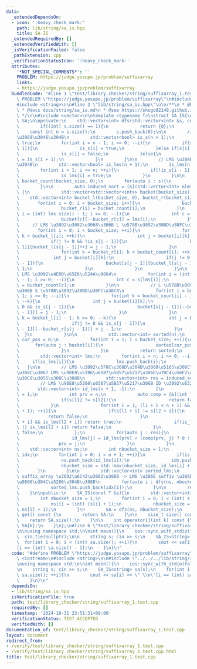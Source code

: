 ```yaml
---
data:
  _extendedDependsOn:
  - icon: ':heavy_check_mark:'
    path: lib/string/sa_is.hpp
    title: SA-IS
  _extendedRequiredBy: []
  _extendedVerifiedWith: []
  _isVerificationFailed: false
  _pathExtension: cpp
  _verificationStatusIcon: ':heavy_check_mark:'
  attributes:
    '*NOT_SPECIAL_COMMENTS*': ''
    PROBLEM: https://judge.yosupo.jp/problem/suffixarray
    links:
    - https://judge.yosupo.jp/problem/suffixarray
  bundledCode: "#line 1 \"test/library_checker/string/suffixarray_1.test.cpp\"\n#define\
    \ PROBLEM \"https://judge.yosupo.jp/problem/suffixarray\"\n#include <iostream>\n\
    #include <string>\n\n#line 2 \"lib/string/sa_is.hpp\"\n\n/**\n * @brief SA-IS\n\
    \ * @docs docs/string/sa_is.md\n * @see https://shogo82148.github.io/homepage/memo/algorithm/suffix-array/sa-is.html\n\
    \ */\n\n#include <vector>\n\ntemplate <typename T>\nstruct SA_IS{\n    std::vector<int>\
    \ SA;\n\nprivate:\n    std::vector<int> dfs(std::vector<int> &s, const int bucket_size){\n\
    \        if((int) s.size() == 1){\n            return {0};\n        }\n\n    \
    \    const int n = s.size();\n        s.push_back(0);\n\n        // S \u578B\u304B\
    \u3069\u3046\u304B\n        std::vector<bool> is_s(n + 1);\n        is_s[n] =\
    \ true;\n        for(int i = n - 1; i >= 0; --i){\n            if(s[i] < s[i +\
    \ 1]){\n                is_s[i] = true;\n            }else if(s[i] > s[i + 1]){\n\
    \                is_s[i] = false;\n            }else{\n                is_s[i]\
    \ = is_s[i + 1];\n            }\n        }\n\n        // LMS \u304B\u3069\u3046\
    \u304B\n        std::vector<bool> is_lms(n + 1);\n        is_lms[n] = true;\n\
    \        for(int i = 1; i <= n; ++i){\n            if(!is_s[i - 1] && is_s[i]){\n\
    \                is_lms[i] = true;\n            }\n        }\n\n        std::vector<int>\
    \ bucket_count(bucket_size, 0);\n        for(auto i : s){\n            bucket_count[i]++;\n\
    \        }\n\n        auto induced_sort = [&](std::vector<int> &lms) -> std::vector<int>\
    \ {\n            std::vector<std::vector<int>> bucket(bucket_size);\n        \
    \    std::vector<int> bucket_l(bucket_size, 0), bucket_r(bucket_size);\n     \
    \       for(int i = 0; i < bucket_size; i++){\n                bucket[i].resize(bucket_count[i]);\n\
    \                bucket_r[i] = bucket_count[i];\n            }\n            for(int\
    \ i = (int) lms.size() - 1; i >= 0; --i){\n                int c = s[lms[i]];\n\
    \                bucket[c][--bucket_r[c]] = lms[i];\n            }\n\n       \
    \     // LMS \u3092\u3082\u3068\u306B L \u578B\u3092\u30BD\u30FC\u30C8\n     \
    \       for(int i = 0; i < bucket_size; ++i){\n                for(int k = 0;\
    \ k < bucket_l[i]; ++k){\n                    int j = bucket[i][k];\n        \
    \            if(j != 0 && !is_s[j - 1]){\n                        bucket[s[j -\
    \ 1]][bucket_l[s[j - 1]]++] = j - 1;\n                    }\n                }\n\
    \                for(int k = bucket_r[i]; k < bucket_count[i]; ++k){\n       \
    \             int j = bucket[i][k];\n                    if(j != 0 && !is_s[j\
    \ - 1]){\n                        bucket[s[j - 1]][bucket_l[s[j - 1]]++] = j -\
    \ 1;\n                    }\n                }\n            }\n\n            //\
    \ LMS \u3092\u4E00\u65E6\u524A\u9664\n            for(int i = (int) lms.size()\
    \ - 1; i >= 0; --i){\n                int c = s[lms[i]];\n                bucket_r[c]\
    \ = bucket_count[c];\n            }\n\n            // L \u578B\u3092\u3082\u3068\
    \u306B S \u578B\u3092\u30BD\u30FC\u30C8\n            for(int i = bucket_size -\
    \ 1; i >= 0; --i){\n                for(int k = bucket_count[i] - 1; k >= bucket_r[i];\
    \ --k){\n                    int j = bucket[i][k];\n                    if(j !=\
    \ 0 && is_s[j - 1]){\n                        bucket[s[j - 1]][--bucket_r[s[j\
    \ - 1]]] = j - 1;\n                    }\n                }\n                for(int\
    \ k = bucket_l[i] - 1; k >= 0; --k){\n                    int j = bucket[i][k];\n\
    \                    if(j != 0 && is_s[j - 1]){\n                        bucket[s[j\
    \ - 1]][--bucket_r[s[j - 1]]] = j - 1;\n                    }\n              \
    \  }\n            }\n\n            std::vector<int> sorted(n);\n            int\
    \ cur_pos = 0;\n            for(int i = 1; i < bucket_size; ++i){\n          \
    \      for(auto j : bucket[i]){\n                    sorted[cur_pos++] = j;\n\
    \                }\n            }\n            return sorted;\n        };\n\n\
    \        std::vector<int> lms;\n        for(int i = n; i >= 0; --i){\n       \
    \     if(is_lms[i]){\n                lms.push_back(i);\n            }\n     \
    \   }\n\n        // LMS \u3092\u5F8C\u308D\u304B\u3089\u5165\u308C\u308B -> \u3053\
    \u308C\u3067 LMS \u90E8\u5206\u6587\u5B57\u5217\u306E\u7BC4\u56F2\u306F\u30BD\u30FC\
    \u30C8\u3055\u308C\u308B\n        std::vector<int> res = induced_sort(lms);\n\n\
    \        // LMS \u90E8\u5206\u6587\u5B57\u5217\u306B ID \u3092\u632F\u308B\n \
    \       std::vector<int> id_lms(n + 1, -1);\n        {\n            id_lms[n]\
    \ = 1;\n            int prv = n;\n            auto comp = [&](int l1, int l2){\n\
    \                if(s[l1] != s[l2]){\n                    return false;\n    \
    \            }\n                for(int i = 1; (l1 + i < n + 1) && (l2 + i < n\
    \ + 1); ++i){\n                    if(s[l1 + i] != s[l2 + i]){\n             \
    \           return false;\n                    }\n                    if(is_lms[l1\
    \ + i] && is_lms[l2 + i]) return true;\n                    if(is_lms[l1 + i]\
    \ || is_lms[l2 + i]) return false;\n                }\n                return\
    \ false;\n            };\n            for(auto j : res){\n                if(is_lms[j]){\n\
    \                    id_lms[j] = id_lms[prv] + (comp(prv, j) ? 0 : 1);\n     \
    \               prv = j;\n                }\n            }\n        }\n\n    \
    \    std::vector<int> ns;\n        int nbucket_size = 1;\n        std::vector<int>\
    \ idx;\n        for(int i = 0; i < n + 1; ++i){\n            if(is_lms[i]){\n\
    \                ns.push_back(id_lms[i]);\n                idx.push_back(i);\n\
    \                nbucket_size = std::max(nbucket_size, id_lms[i] + 1);\n     \
    \       }\n        }\n\n        std::vector<int> sorted_lms;\n        // LMS \u306E\
    \ suffix_array \u3092\u6C42\u3081\u308B -> LMS \u306E suffix \u306E\u8F9E\u66F8\
    \u9806\u304C\u5206\u304B\u308B\n        for(auto i : dfs(ns, nbucket_size)){\n\
    \            sorted_lms.push_back(idx[i]);\n        }\n\n        return induced_sort(sorted_lms);\n\
    \    }\n\npublic:\n    SA_IS(const T &s){\n        std::vector<int> ns(s.size());\n\
    \        int nbucket_size = 1;\n        for(int i = 0; i < (int) s.size(); ++i){\n\
    \            ns[i] = (int) (s[i] + 1);\n            nbucket_size = std::max(nbucket_size,\
    \ ns[i] + 1);\n        }\n        SA = dfs(ns, nbucket_size);\n    }\n\n    std::vector<int>\
    \ get() const {\n        return SA;\n    }\n\n    size_t size() const {\n    \
    \    return SA.size();\n    }\n\n    int operator[](int k) const {\n        return\
    \ SA[k];\n    }\n};\n#line 6 \"test/library_checker/string/suffixarray_1.test.cpp\"\
    \n\nusing namespace std;\n\nint main(){\n    ios::sync_with_stdio(false);\n  \
    \  cin.tie(nullptr);\n\n    string s; cin >> s;\n    SA_IS<string> sa(s);\n  \
    \  for(int i = 0; i < (int) sa.size(); ++i){\n        cout << sa[i] << \" \\n\"\
    [i == (int) sa.size() - 1];\n    }\n}\n"
  code: "#define PROBLEM \"https://judge.yosupo.jp/problem/suffixarray\"\n#include\
    \ <iostream>\n#include <string>\n\n#include \"../../../lib/string/sa_is.hpp\"\n\
    \nusing namespace std;\n\nint main(){\n    ios::sync_with_stdio(false);\n    cin.tie(nullptr);\n\
    \n    string s; cin >> s;\n    SA_IS<string> sa(s);\n    for(int i = 0; i < (int)\
    \ sa.size(); ++i){\n        cout << sa[i] << \" \\n\"[i == (int) sa.size() - 1];\n\
    \    }\n}\n"
  dependsOn:
  - lib/string/sa_is.hpp
  isVerificationFile: true
  path: test/library_checker/string/suffixarray_1.test.cpp
  requiredBy: []
  timestamp: '2024-10-31 23:51:31+09:00'
  verificationStatus: TEST_ACCEPTED
  verifiedWith: []
documentation_of: test/library_checker/string/suffixarray_1.test.cpp
layout: document
redirect_from:
- /verify/test/library_checker/string/suffixarray_1.test.cpp
- /verify/test/library_checker/string/suffixarray_1.test.cpp.html
title: test/library_checker/string/suffixarray_1.test.cpp
---
```

